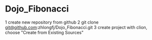 # Dojo_Fibonacci

1 create new repository from github
2 git clone git@github.com:zhlongfj/Dojo_Fibonacci.git
3 create project with clion, choose "Create from Existing Sources"
